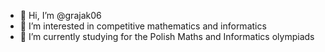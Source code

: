 - 👋 Hi, I’m @grajak06
- 👀 I’m interested in competitive mathematics and informatics
- 🌱 I’m currently studying for the Polish Maths and Informatics olympiads

<!---
grajak06/grajak06 is a ✨ special ✨ repository because its `README.md` (this file) appears on your GitHub profile.
You can click the Preview link to take a look at your changes.
--->
